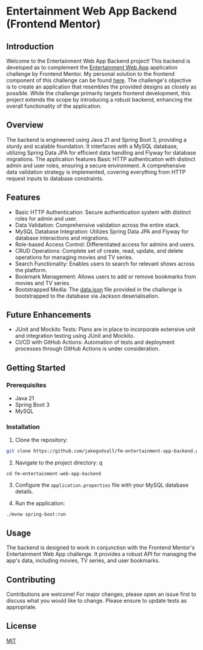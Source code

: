 # Entertainment Web App Backend (Frontend Mentor)

## Introduction
Welcome to the Entertainment Web App Backend project! This backend is developed as to complement the [Entertainment Web App](https://www.frontendmentor.io/challenges/entertainment-web-app-J-UhgAW1X)
application challenge by Frontend Mentor. My personal solution to the frontend component of this challenge can be found 
[here](https://github.com/jakegodsall/fm-entertainment-web-app-frontend).
The challenge's objective is to create an application that resembles the provided designs as closely
as possible. While the challenge primarily targets frontend development,
this project extends the scope by introducing a robust backend, enhancing the overall functionality
of the application.

## Overview
The backend is engineered using Java 21 and Spring Boot 3, providing a sturdy and scalable foundation. It interfaces with a MySQL database, utilizing Spring Data JPA for efficient data handling and Flyway for database migrations. The application features Basic HTTP authentication with distinct admin and user roles, ensuring a secure environment. A comprehensive data validation strategy is implemented, covering everything from HTTP request inputs to database constraints.

## Features
* Basic HTTP Authentication: Secure authentication system with distinct roles for admin and user.
* Data Validation: Comprehensive validation across the entire stack.
* MySQL Database Integration: Utilizes Spring Data JPA and Flyway for database interactions and migrations.
* Role-based Access Control: Differentiated access for admins and users.
* CRUD Operations: Complete set of create, read, update, and delete operations for managing movies and TV series.
* Search Functionality: Enables users to search for relevant shows across the platform.
* Bookmark Management: Allows users to add or remove bookmarks from movies and TV series.
* Bootstrapped Media: The [data.json](./data.json) file provided in the challenge is bootstrapped to the database via Jackson deserialisation.

## Future Enhancements
* JUnit and Mockito Tests: Plans are in place to incorporate extensive unit and integration testing using JUnit and Mockito.
* CI/CD with GitHub Actions: Automation of tests and deployment processes through GitHub Actions is under consideration.

## Getting Started
### Prerequisites
* Java 21
* Spring Boot 3
* MySQL

### Installation

1. Clone the repository:

```bash
git clone https://github.com/jakegodsall/fm-entertainment-app-backend.git
```

2. Navigate to the project directory:
q
```shell
cd fm-entertainment-web-app-backend
```

3. Configure the `application.properties` file with your MySQL database details.


4. Run the application:

```shell
./mvnw spring-boot:run
```

## Usage

The backend is designed to work in conjunction with the Frontend Mentor's Entertainment Web App challenge. It provides a robust API for managing the app's data, including movies, TV series, and user bookmarks.

## Contributing
Contributions are welcome! For major changes, please open an issue first to discuss what you would like to change. Please ensure to update tests as appropriate.

## License
[MIT](https://github.com/jakegodsall/fm-entertainment-web-app-backend/blob/main/LICENSE)

